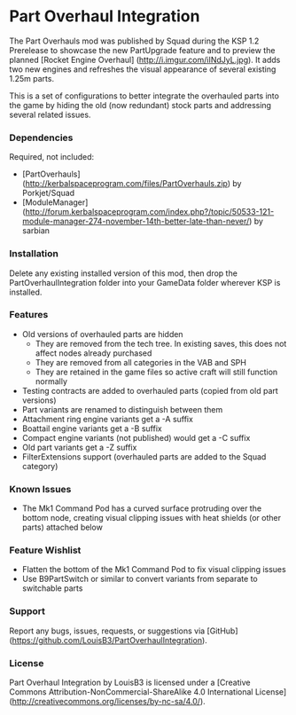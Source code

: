Part Overhaul Integration
===

The Part Overhauls mod was published by Squad during the KSP 1.2 Prerelease to showcase the new PartUpgrade feature and to preview the planned [Rocket Engine Overhaul] (http://i.imgur.com/iINdJyL.jpg). It adds two new engines and refreshes the visual appearance of several existing 1.25m parts.

This is a set of configurations to better integrate the overhauled parts into the game by hiding the old (now redundant) stock parts and addressing several related issues.

### Dependencies

Required, not included:
- [PartOverhauls] (http://kerbalspaceprogram.com/files/PartOverhauls.zip) by Porkjet/Squad
- [ModuleManager] (http://forum.kerbalspaceprogram.com/index.php?/topic/50533-121-module-manager-274-november-14th-better-late-than-never/) by sarbian

### Installation

Delete any existing installed version of this mod, then drop the PartOverhaulIntegration folder into your GameData folder wherever KSP is installed.

### Features

- Old versions of overhauled parts are hidden
  - They are removed from the tech tree. In existing saves, this does not affect nodes already purchased
  - They are removed from all categories in the VAB and SPH
  - They are retained in the game files so active craft will still function normally
- Testing contracts are added to overhauled parts (copied from old part versions)
- Part variants are renamed to distinguish between them
 - Attachment ring engine variants get a -A suffix
 - Boattail engine variants get a -B suffix
 - Compact engine variants (not published) would get a -C suffix
 - Old part variants get a -Z suffix
- FilterExtensions support (overhauled parts are added to the Squad category)

### Known Issues

- The Mk1 Command Pod has a curved surface protruding over the bottom node, creating visual clipping issues with heat shields (or other parts) attached below

### Feature Wishlist

- Flatten the bottom of the Mk1 Command Pod to fix visual clipping issues
- Use B9PartSwitch or similar to convert variants from separate to switchable parts

### Support

Report any bugs, issues, requests, or suggestions via [GitHub] (https://github.com/LouisB3/PartOverhaulIntegration).

### License

Part Overhaul Integration by LouisB3 is licensed under a [Creative Commons Attribution-NonCommercial-ShareAlike 4.0 International License] (http://creativecommons.org/licenses/by-nc-sa/4.0/).
